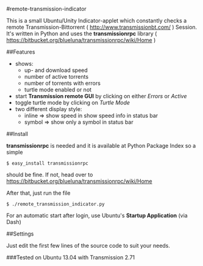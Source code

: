 #remote-transmission-indicator


This is a small Ubuntu/Unity Indicator-applet which constantly checks a remote Transmission-Bittorrent ( http://www.transmissionbt.com/ ) Session.
It's written in Python and uses the __transmissionrpc__ library ( https://bitbucket.org/blueluna/transmissionrpc/wiki/Home )

##Features

* shows:
  * up- and download speed
  * number of active torrents
  * number of torrents with errors
  * turtle mode enabled or not
* start __Transmission remote GUI__ by clicking on either _Errors_ or _Active_
* toggle turtle mode by clicking on _Turtle Mode_
* two different display style:
  * inline => show speed in show speed info in status bar
  * symbol => show only a symbol in status bar

##Install

__transmissionrpc__ is needed and it is available at Python Package Index so a simple 
```
$ easy_install transmissionrpc
```
should be fine. If not, head over to https://bitbucket.org/blueluna/transmissionrpc/wiki/Home 

After that, just run the file
```
$ ./remote_transmission_indicator.py
```

For an automatic start after login, use Ubuntu's __Startup Application__ (via Dash)

##Settings

Just edit the first few lines of the source code to suit your needs.

###Tested on Ubuntu 13.04 with Transmission 2.71
